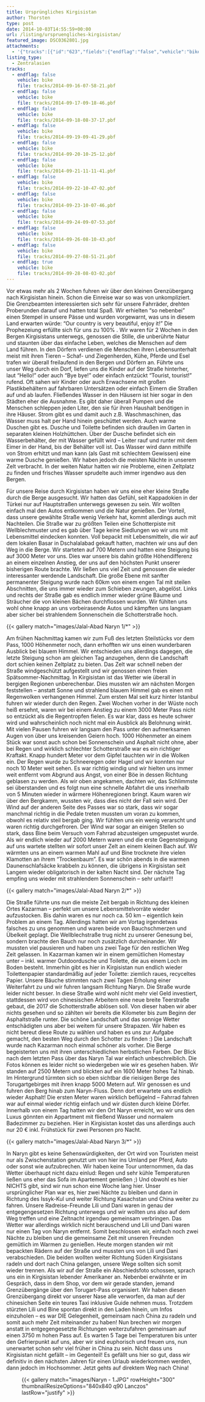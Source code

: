 ```yaml
---
title: Ursprüngliches Kirgisistan
author: Thorsten
type: post
date: 2014-10-03T14:55:59+00:00
url: /listing/urspruengliches-kirgisistan/
featured_image: DSC0362801.jpg
attachments:
  - '{"tracks":[{"id":"623","fields":{"endflag":"false","vehicle":"bike"}},{"id":"624","fields":{"endflag":"false","vehicle":"bike"}},{"id":"625","fields":{"endflag":"false","vehicle":"bike"}},{"id":"626","fields":{"endflag":"false","vehicle":"bike"}},{"id":"627","fields":{"endflag":"false","vehicle":"bike"}},{"id":"628","fields":{"endflag":"false","vehicle":"bike"}},{"id":"629","fields":{"endflag":"false","vehicle":"bike"}},{"id":"647","fields":{"endflag":"false","vehicle":"bike"}},{"id":"648","fields":{"endflag":"false","vehicle":"bike"}},{"id":"649","fields":{"endflag":"false","vehicle":"bike"}},{"id":"650","fields":{"endflag":"false","vehicle":"bike"}},{"id":"651","fields":{"endflag":"true","vehicle":"bike"}}]}'
listing_type:
  - Zentralasien
tracks:
  - endflag: false
    vehicle: bike
    file: tracks/2014-09-16-07-58-21.pbf
  - endflag: false
    vehicle: bike
    file: tracks/2014-09-17-09-18-46.pbf
  - endflag: false
    vehicle: bike
    file: tracks/2014-09-18-08-37-17.pbf
  - endflag: false
    vehicle: bike
    file: tracks/2014-09-19-09-41-29.pbf
  - endflag: false
    vehicle: bike
    file: tracks/2014-09-20-10-25-12.pbf
  - endflag: false
    vehicle: bike
    file: tracks/2014-09-21-11-11-41.pbf
  - endflag: false
    vehicle: bike
    file: tracks/2014-09-22-10-47-02.pbf
  - endflag: false
    vehicle: bike
    file: tracks/2014-09-23-10-07-46.pbf
  - endflag: false
    vehicle: bike
    file: tracks/2014-09-24-09-07-53.pbf
  - endflag: false
    vehicle: bike
    file: tracks/2014-09-26-08-10-43.pbf
  - endflag: false
    vehicle: bike
    file: tracks/2014-09-27-08-51-21.pbf
  - endflag: true
    vehicle: bike
    file: tracks/2014-09-28-08-03-02.pbf
---
```

 

Vor etwas mehr als 2 Wochen fuhren wir über den kleinen Grenzübergang nach Kirgisistan hinein. Schon die Einreise war so was von unkompliziert. Die Grenzbeamten interessierten sich sehr für unsere Fahrräder, drehten Proberunden darauf und hatten total Spaß. Wir erhielten &#8220;so nebenbei&#8221; einen Stempel in unsere Pässe und wurden vorgewarnt, was uns in diesem Land erwarten würde: &#8220;Our country is very beautiful, enjoy it!&#8221; Die Prophezeiung erfüllte sich für uns zu 100% . Wir waren für 2 Wochen in den Bergen Kirgisistans unterwegs, genossen die Stille, die unberührte Natur und staunten über das einfache Leben, welches die Menschen auf dem Land führen. In den Dörfern verdienen die Menschen ihren Lebensunterhalt meist mit ihren Tieren &#8211; Schaf- und Ziegenherden, Kühe, Pferde und Esel trafen wir überall freilaufend in den Bergen und Dörfern an. Führte uns unser Weg durch ein Dorf, liefen uns die Kinder auf der Straße hinterher, laut &#8220;Hello!&#8221; oder auch &#8220;Bye bye!&#8221; oder einfach entzückt &#8220;Tourist, tourist!&#8221; rufend. Oft sahen wir Kinder oder auch Erwachsene mit großen Plastikbehältern auf fahrbaren Untersätzen oder einfach Eimern die Straßen auf und ab laufen. Fließendes Wasser in den Häusern ist hier sogar in den Städten eher die Ausnahme. Es gibt daher überall Pumpen und die Menschen schleppen jeden Liter, den sie für ihren Haushalt benötigen in ihre Häuser. Strom gibt es und damit auch z.B. Waschmaschinen, das Wasser muss halt per Hand hinein geschüttet werden. Auch warme Duschen gibt es. Dusche und Toilette befinden sich draußen im Garten in separaten kleinen Holzhüttchen. Über der Dusche befindet sich ein Wasserbehälter, der mit Wasser gefüllt wird &#8211; Leiter rauf und runter mit dem Eimer in der Hand, bis der Behälter voll ist. Das Wasser wird dann mithilfe von Strom erhitzt und man kann (als Gast mit schlechtem Gewissen) eine warme Dusche genießen. Wir haben jedoch die meisten Nächte in unserem Zelt verbracht. In der weiten Natur hatten wir nie Probleme, einen Zeltplatz zu finden und frisches Wasser sprudelte auch immer irgendwo aus den Bergen.

Für unsere Reise durch Kirgisistan haben wir uns eine eher kleine Straße durch die Berge ausgesucht. Wir hatten das Gefühl, seit Kappadokien in der Türkei nur auf Hauptstraßen unterwegs gewesen zu sein. Wir wollten einfach mal den Autos entkommen und die Natur genießen. Der Vorteil, dass unsere gewählte Straße wenig Verkehr hat, kommt allerdings auch mit Nachteilen. Die Straße war zu größten Teilen eine Schotterpiste mit Wellblechmuster und es gab über Tage keine Siedlungen wo wir uns mit Lebensmittel eindecken konnten. Voll bepackt mit Lebensmitteln, die wir auf dem lokalen Basar in Dschalalabad gekauft hatten, machten wir uns auf den Weg in die Berge. Wir starteten auf 700 Metern und hatten eine Steigung bis auf 3000 Meter vor uns. Dies war unsere bis dahin größte Höhendifferenz an einem einzelnen Anstieg, der uns auf den höchsten Punkt unserer bisherigen Route brachte. Wir ließen uns viel Zeit und genossen die wieder interessanter werdende Landschaft. Die große Ebene mit sanfter permanenter Steigung wurde nach 60km von einem engen Tal mit steilen Abschnitten, die uns immer wieder zum Schieben zwungen, abgelöst. Links und rechts der Straße gab es endlich immer wieder grüne Bäume und Sträucher die von kleinen Bächen durchflossen wurden. Wir fühlten uns wohl ohne knapp an uns vorbeirasende Autos und kämpften uns langsam aber sicher bei strahlendem Sonnenschein die Schotterstraße hoch.

{{< gallery match="images/Jalal-Abad Naryn 1/*" >}}

Am frühen Nachmittag kamen wir zum Fuß des letzten Steilstücks vor dem Pass, 1000 Höhenmeter noch, dann erhofften wir uns einen wunderbaren Ausblick bei blauem Himmel. Wir entschieden uns allerdings dagegen, die letzte Steigung schon am gleichen Tag anzugehen, denn die Landschaft dort schien keinen Zeltplatz zu bieten. Das Zelt war schnell neben der Straße windgeschützt aufgestellt und wir genossen einen freien Spätsommer-Nachmittag. In Kirgisistan ist das Wetter wie überall in bergigen Regionen unberechenbar. Dies mussten wir am nächsten Morgen feststellen &#8211; anstatt Sonne und strahlend blauem Himmel gab es einen mit Regenwolken verhangenen Himmel. Zum ersten Mal seit kurz hinter Istanbul fuhren wir wieder durch den Regen. Zwei Wochen vorher in der Wüste noch heiß ersehnt, waren wir bei einem Anstieg zu einem 3000 Meter Pass nicht so entzückt als die Regentropfen fielen. Es war klar, dass es heute schwer wird und wahrscheinlich noch nicht mal ein Ausblick als Belohnung winkt. Mit vielen Pausen fuhren wir langsam den Pass unter den aufmerksamen Augen von über uns kreisenden Geiern hoch. 1000 Höhenmeter an einem Stück war sonst auch schon bei Sonnenschein und Asphalt nicht ohne, aber bei Regen und wirklich schlechter Schotterstraße war es ein richtiger Kraftakt. Knapp hundert Meter vor dem Gipfel tauchten wir in die Wolken ein. Der Regen wurde zu Schneeregen oder Hagel und wir konnten nur noch 10 Meter weit sehen. Es war richtig windig und wir hielten uns immer weit entfernt vom Abgrund aus Angst, von einer Böe in dessen Richtung geblasen zu werden. Als wir oben angekamen, dachten wir, das Schlimmste sei überstanden und es folgt nun eine schnelle Abfahrt die uns innerhalb von 5 Minuten wieder in wärmere Höhenregionen bringt. Kaum waren wir über den Bergkamm, wussten wir, dass dies nicht der Fall sein wird. Der Wind auf der anderen Seite des Passes war so stark, dass wir sogar manchmal richtig in die Pedale treten mussten um voran zu kommen, obwohl es relativ steil bergab ging. Wir fühlten uns ein wenig verarscht und waren richtig durchgefroren. Der Wind war sogar an einigen Stellen so stark, dass Bine beim Versuch vom Fahrrad abzusteigen umgepustet wurde. Als wir endlich wieder auf 2000 Metern waren und die erste Gegensteigung auf uns wartete stellten wir sofort unser Zelt an einem kleinen Bach auf. Wir wärmten uns an einem warmen Mahl auf und Bine trocknete ihre vielen Klamotten an ihrem &#8220;Trockenbaum&#8221;. Es war schön abends in die warmen Daunenschlafsäcke krabbeln zu können, die übrigens in Kirgisistan seit Langem wieder obligatorisch in der kalten Nacht sind. Der nächste Tag empfing uns wieder mit strahlendem Sonnenschein &#8211; sehr unfair!!!

{{< gallery match="images/Jalal-Abad Naryn 2/*" >}}

Die Straße führte uns nun die meiste Zeit bergab in Richtung des kleinen Ortes Kazarman &#8211; perfekt um unsere Lebensmittelvorräte wieder aufzustocken. Bis dahin waren es nur noch ca. 50 km &#8211; eigentlich kein Problem an einem Tag. Allerdings hatten wir am Vortag irgendetwas falsches zu uns genommen und waren beide von Bauchschmerzen und Übelkeit geplagt. Die Wellblechstraße trug nicht zu unserer Genesung bei, sondern brachte den Bauch nur noch zusätzlich durcheinander. Wir mussten viel pausieren und haben uns zwei Tage für den restlichen Weg Zeit gelassen. In Kazarman kamen wir in einem gemütlichen Homestay unter &#8211; inkl. warmer Outdoordusche und Toilette, die aus einem Loch im Boden besteht. Immerhin gibt es hier in Kirgisistan nun endlich wieder Toilettenpapier standardmäßig auf jeder Toilette: ziemlich raues, recyceltes Papier. Unsere Bäuche stimmten nach zwei Tagen Erholung einer Weiterfahrt zu und wir fuhren langsam Richtung Naryn. Die Straße wurde leider nicht besser. In diese Straße wird wohl nicht mehr viel Geld investiert, stattdessen wird von chinesischen Arbeitern eine neue breite Teerstraße gebaut, die 2017 die Schotterstraße ablösen soll. Von dieser haben wir aber nichts gesehen und so zählten wir bereits die Kilometer bis zum Beginn der Asphaltstraße runter. Die schöne Landschaft und das sonnige Wetter entschädigten uns aber bei weitem für unsere Strapazen. Wir haben es nicht bereut diese Route zu wählen und haben es uns zur Aufgabe gemacht, den besten Weg durch den Schotter zu finden :) Die Landschaft wurde nach Kazarman noch einmal schöner als vorher. Die Berge begeisterten uns mit ihren unterschiedlichen herbstlichen Farben. Der Blick nach dem letzten Pass über das Naryn Tal war einfach unbeschreiblich. Die Fotos können es leider nicht so wiedergeben wie wir es gesehen haben. Wir standen auf 2500 Metern und blickten auf ein 1600 Meter hohes Tal hinab. Im Hintergrund türmten sich so eben sichtbar die rieisigen Berge des Torugartgebirges mit ihren knapp 5000 Metern auf. Wir genossen es und fuhren den Berg hinab zum Naryn-Fluss. Denn dort erwartete uns endlich wieder Asphalt! Die ersten Meter waren wirklich beflügelnd &#8211; Fahrrad fahren war auf einmal wieder richtig einfach und wir düsten durch kleine Dörfer. Innerhalb von einem Tag hatten wir den Ort Naryn erreicht, wo wir uns den Luxus gönnten ein Appartment mit fließend Wasser und normalem Badezimmer zu beziehen. Hier in Kirgisistan kostet das uns allerdings auch nur 20 € inkl. Frühstück für zwei Personen pro Nacht.

{{< gallery match="images/Jalal-Abad Naryn 3/*" >}}

In Naryn gibt es keine Sehenswürdigkeiten, der Ort wird von Touristen meist nur als Zwischenstation genutzt um von hier ins Umland per Pferd, Auto oder sonst wie aufzubrechen. Wir haben keine Tour unternommen, da das Wetter überhaupt nicht dazu einlud: Regen und sehr kühle Temperaturen ließen uns eher das Sofa im Apartement genießen ;) Und obwohl es hier NICHTS gibt, sind wir nun schon eine Woche lang hier. Unser ursprünglicher Plan war es, hier zwei Nächte zu bleiben und dann in Richtung des Issyk-Kul und weiter Richtung Kasachstan und China weiter zu fahren. Unsere Radreise-Freunde Lili und Dani waren in genau der entgegengesetzen Richtung unterwegs und wir wollten uns also auf dem Weg treffen und eine Zeltnacht irgendwo gemeinsam verbringen. Das Wetter war allerdings wirklich nicht berauschend und Lili und Dani waren nur einen Tag von Naryn entfernt. Somit beschlossen wir, einfach noch zwei Nächte zu bleiben und die gemeinsame Zeit mit unseren Freunden gemütlich im Warmen zu genießen. Heute morgen standen wir mit bepackten Rädern auf der Straße und mussten uns von Lili und Dani verabschieden. Die beiden wollten weiter Richtung Süden Kirgisistans radeln und dort nach China gelangen, unsere Wege sollten sich somit wieder trennen. Als wir auf der Straße ein Abschiedsfoto schossen, sprach uns ein in Kirgisistan lebender Amerikaner an. Nebenbei erwähnte er im Gespräch, dass in dem Shop, vor dem wir gerade standen, jemand Grenzübergänge über den Torugart-Pass organisiert. Wir haben diesen Grenzübergang direkt vor unserer Nase alle verworfen, da man auf der chinesichen Seite ein teures Taxi inklusive Guide nehmen muss. Trotzdem stürzten Lili und Bine spontan direkt in den Laden hinein, um Infos einzuholen &#8211; es war DIE Gelegenheit, gemeinsam nach China zu radeln und somit auch mehr Zeit miteinander zu haben! Nun brechen wir morgen anstatt in entgegengesetzte Richtungen weiterzufahren gemeinsam auf einen 3750 m hohen Pass auf. Es warten 5 Tage bei Temperaturen bis unter den Gefrierpunkt auf uns, aber wir sind euphorisch und freuen uns, nun unerwartet schon sehr viel früher in China zu sein. Nicht dass uns Kirgisistan nicht gefällt &#8211; im Gegenteil! Es gefällt uns hier so gut, dass wir definitiv in den nächsten Jahren für einen Urlaub wiederkommen werden, dann jedoch im Hochsommer. Jetzt gehts auf direktem Weg nach China!<figure class="wp-block-image size-large">

{{< gallery match="images/Naryn - 1.JPG" rowHeight="300" thumbnailResizeOptions="840x840 q90 Lanczos" lastRow="justify" >}}